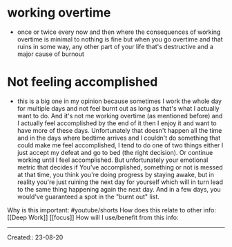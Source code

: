 # working overtime
- once or twice every now and then where the consequences of working overtime is minimal to nothing is fine but when you go overtime and that ruins in some way, any other part of your life that's destructive and a major cause of burnout
# Not feeling accomplished
- this is a big one in my opinion because sometimes I work the whole day for multiple days and not feel burnt out as long as that's what I actually want to do. And it's not me working overtime (as mentioned before) and I actually feel accomplished by the end of it then I enjoy it and want to have more of these days. Unfortunately that doesn't happen all the time and in the days where bedtime arrives and I couldn't do something that could make me feel accomplished, I tend to do one of two things either I just accept my defeat and go to bed (the right decision). Or continue working until I feel accomplished. But unfortunately your emotional metric that decides if You've accomplished, something or not is messed at that time, you think you're doing progress by staying awake, but in reality you're just ruining the next day for yourself which will in turn lead to the same thing happening again the next day. And in a few days, you would've guaranteed a spot in the "burnt out" list.


Why is this important: #youtube/shorts 
How does this relate to other info: [[Deep Work]] [[focus]]
How will I use/benefit from this info: 
___
Created:: 23-08-20